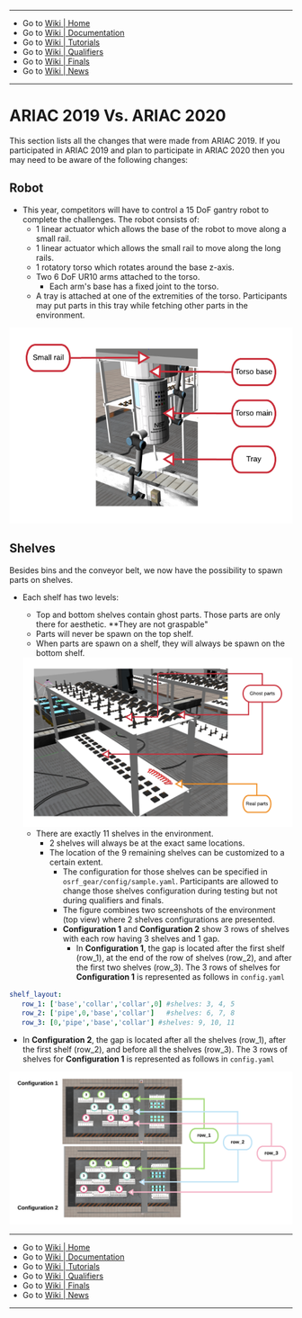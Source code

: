 [//]: # (This may be the most platform independent comment)

-------------------------------------------------
- Go to [Wiki | Home](../README.md)
- Go to [Wiki | Documentation](documentation.md)
- Go to [Wiki | Tutorials](tutorials.md)
- Go to [Wiki | Qualifiers](qualifier.md)
- Go to [Wiki | Finals](finals.md)
- Go to [Wiki | News](updates.md)
-------------------------------------------------

# ARIAC 2019 Vs. ARIAC 2020
This section lists all the changes that were made from ARIAC 2019. If you participated in ARIAC 2019 and plan to participate in ARIAC 2020 then you may need to be aware of the following changes:
## Robot
* This year, competitors will have to control a 15 DoF gantry robot to complete the challenges. The robot consists of:
    * 1 linear actuator which allows the base of the robot to move along a small rail.
    * 1 linear actuator which allows the small rail to move along the long rails.
    * 1 rotatory torso which rotates around the base z-axis.
    * Two 6 DoF UR10 arms attached to the torso. 
      * Each arm's base has a fixed joint to the torso.
    * A tray is attached at one of the extremities of the torso. Participants may put parts in this tray while fetching other parts in the environment.


<img src="figures/robot.png" alt="alt text" width="600" class="center">

## Shelves
Besides bins and the conveyor belt, we now have the possibility to spawn parts on shelves.

* Each shelf has two levels:
   * Top and bottom shelves contain ghost parts. Those parts are only there for aesthetic. **They are not graspable"
   * Parts will never be spawn on the top shelf.
   * When parts are spawn on a shelf, they will always be spawn on the bottom shelf.
   
   <img src="figures/shelf.png" alt="alt text" width="600" class="center">
   
   * There are exactly 11 shelves in the environment.
      * 2 shelves will always be at the exact same locations.
      * The location of the 9 remaining shelves can be customized to a certain extent. 
         * The configuration for those shelves can be specified in `osrf_gear/config/sample.yaml`. Participants are allowed to change those shelves configuration during testing but not during qualifiers and finals.
         * The figure combines two screenshots of the environment (top view) where 2 shelves configurations are presented. 
         * **Configuration 1** and **Configuration 2** show 3 rows of shelves with each row having 3 shelves and 1 gap. 
            * In **Configuration 1**, the gap is located after the first shelf (row_1), at the end of the row of shelves (row_2), and after the first two shelves (row_3). The 3 rows of shelves for **Configuration 1** is represented as follows in `config.yaml`
            
```yaml
shelf_layout:
   row_1: ['base','collar','collar',0] #shelves: 3, 4, 5
   row_2: ['pipe',0,'base','collar']   #shelves: 6, 7, 8
   row_3: [0,'pipe','base','collar'] #shelves: 9, 10, 11
   ``` 
   * In **Configuration 2**, the gap is located after all the shelves (row_1), after the first shelf (row_2), and before all the shelves (row_3). The 3 rows of shelves for **Configuration 1** is represented as follows in `config.yaml`

 <img src="figures/shelf_configs_2.png" width="700" class="center">


-------------------------------------------------
- Go to [Wiki | Home](../README.md)
- Go to [Wiki | Documentation](documentation.md)
- Go to [Wiki | Tutorials](tutorials.md)
- Go to [Wiki | Qualifiers](qualifier.md)
- Go to [Wiki | Finals](finals.md)
- Go to [Wiki | News](updates.md)
-------------------------------------------------
